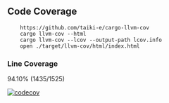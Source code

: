 ## Code Coverage

```
    https://github.com/taiki-e/cargo-llvm-cov
    cargo llvm-cov --html
    cargo llvm-cov --lcov --output-path lcov.info
    open ./target/llvm-cov/html/index.html

```

### Line Coverage

94.10% (1435/1525)





[![codecov](https://codecov.io/gh/radevgit/csp/graphs/tree.svg?token=34N49FRU78)](https://codecov.io/gh/radevgit/csp)

